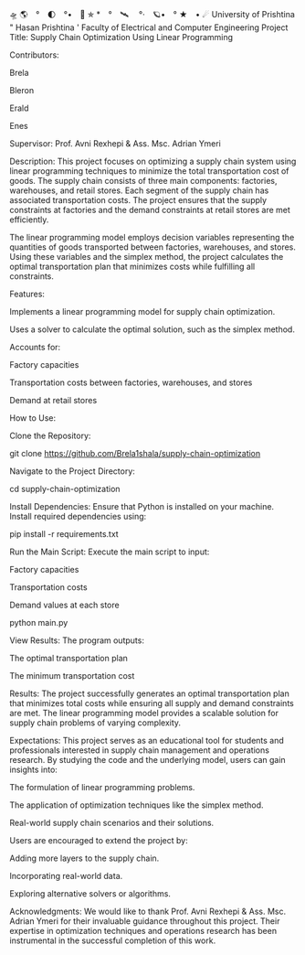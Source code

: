 🛸 🌎　°　🌓　°•　🚀 ✯ *　°　🛰 　°·　🪐•　° ★　• ☄ 
University of Prishtina " Hasan Prishtina '
Faculty of Electrical and Computer Engineering
Project Title: Supply Chain Optimization Using Linear Programming

Contributors:

Brela

Bleron

Erald

Enes

Supervisor:
Prof. Avni Rexhepi & Ass. Msc. Adrian Ymeri

Description:
This project focuses on optimizing a supply chain system using linear programming techniques to minimize the total transportation cost of goods. The supply chain consists of three main components: factories, warehouses, and retail stores. Each segment of the supply chain has associated transportation costs. The project ensures that the supply constraints at factories and the demand constraints at retail stores are met efficiently.

The linear programming model employs decision variables representing the quantities of goods transported between factories, warehouses, and stores. Using these variables and the simplex method, the project calculates the optimal transportation plan that minimizes costs while fulfilling all constraints.

Features:

Implements a linear programming model for supply chain optimization.

Uses a solver to calculate the optimal solution, such as the simplex method.

Accounts for:

Factory capacities

Transportation costs between factories, warehouses, and stores

Demand at retail stores

How to Use:

Clone the Repository:

git clone https://github.com/Brela1shala/supply-chain-optimization

Navigate to the Project Directory:

cd supply-chain-optimization

Install Dependencies:
Ensure that Python is installed on your machine. Install required dependencies using:

pip install -r requirements.txt

Run the Main Script:
Execute the main script to input:

Factory capacities

Transportation costs

Demand values at each store

python main.py

View Results:
The program outputs:

The optimal transportation plan

The minimum transportation cost

Results:
The project successfully generates an optimal transportation plan that minimizes total costs while ensuring all supply and demand constraints are met. The linear programming model provides a scalable solution for supply chain problems of varying complexity.

Expectations:
This project serves as an educational tool for students and professionals interested in supply chain management and operations research. By studying the code and the underlying model, users can gain insights into:

The formulation of linear programming problems.

The application of optimization techniques like the simplex method.

Real-world supply chain scenarios and their solutions.

Users are encouraged to extend the project by:

Adding more layers to the supply chain.

Incorporating real-world data.

Exploring alternative solvers or algorithms.

Acknowledgments:
We would like to thank Prof. Avni Rexhepi & Ass. Msc. Adrian Ymeri for their invaluable guidance throughout this project. Their expertise in optimization techniques and operations research has been instrumental in the successful completion of this work.

